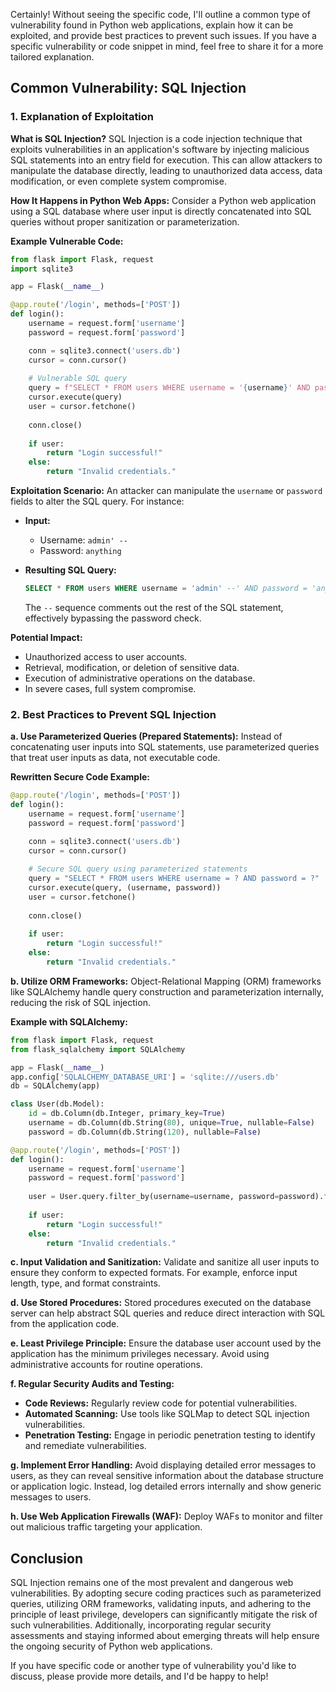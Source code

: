 Certainly! Without seeing the specific code, I'll outline a common type of vulnerability found in Python web applications, explain how it can be exploited, and provide best practices to prevent such issues. If you have a specific vulnerability or code snippet in mind, feel free to share it for a more tailored explanation.

## Common Vulnerability: **SQL Injection**

### **1. Explanation of Exploitation**

**What is SQL Injection?**
SQL Injection is a code injection technique that exploits vulnerabilities in an application's software by injecting malicious SQL statements into an entry field for execution. This can allow attackers to manipulate the database directly, leading to unauthorized data access, data modification, or even complete system compromise.

**How It Happens in Python Web Apps:**
Consider a Python web application using a SQL database where user input is directly concatenated into SQL queries without proper sanitization or parameterization.

**Example Vulnerable Code:**

```python
from flask import Flask, request
import sqlite3

app = Flask(__name__)

@app.route('/login', methods=['POST'])
def login():
    username = request.form['username']
    password = request.form['password']

    conn = sqlite3.connect('users.db')
    cursor = conn.cursor()
    
    # Vulnerable SQL query
    query = f"SELECT * FROM users WHERE username = '{username}' AND password = '{password}'"
    cursor.execute(query)
    user = cursor.fetchone()
    
    conn.close()
    
    if user:
        return "Login successful!"
    else:
        return "Invalid credentials."
```

**Exploitation Scenario:**
An attacker can manipulate the `username` or `password` fields to alter the SQL query. For instance:

- **Input:**
  - Username: `admin' --`
  - Password: `anything`

- **Resulting SQL Query:**
  ```sql
  SELECT * FROM users WHERE username = 'admin' --' AND password = 'anything'
  ```
  The `--` sequence comments out the rest of the SQL statement, effectively bypassing the password check.

**Potential Impact:**
- Unauthorized access to user accounts.
- Retrieval, modification, or deletion of sensitive data.
- Execution of administrative operations on the database.
- In severe cases, full system compromise.

### **2. Best Practices to Prevent SQL Injection**

**a. Use Parameterized Queries (Prepared Statements):**
Instead of concatenating user inputs into SQL statements, use parameterized queries that treat user inputs as data, not executable code.

**Rewritten Secure Code Example:**

```python
@app.route('/login', methods=['POST'])
def login():
    username = request.form['username']
    password = request.form['password']

    conn = sqlite3.connect('users.db')
    cursor = conn.cursor()
    
    # Secure SQL query using parameterized statements
    query = "SELECT * FROM users WHERE username = ? AND password = ?"
    cursor.execute(query, (username, password))
    user = cursor.fetchone()
    
    conn.close()
    
    if user:
        return "Login successful!"
    else:
        return "Invalid credentials."
```

**b. Utilize ORM Frameworks:**
Object-Relational Mapping (ORM) frameworks like SQLAlchemy handle query construction and parameterization internally, reducing the risk of SQL injection.

**Example with SQLAlchemy:**

```python
from flask import Flask, request
from flask_sqlalchemy import SQLAlchemy

app = Flask(__name__)
app.config['SQLALCHEMY_DATABASE_URI'] = 'sqlite:///users.db'
db = SQLAlchemy(app)

class User(db.Model):
    id = db.Column(db.Integer, primary_key=True)
    username = db.Column(db.String(80), unique=True, nullable=False)
    password = db.Column(db.String(120), nullable=False)

@app.route('/login', methods=['POST'])
def login():
    username = request.form['username']
    password = request.form['password']
    
    user = User.query.filter_by(username=username, password=password).first()
    
    if user:
        return "Login successful!"
    else:
        return "Invalid credentials."
```

**c. Input Validation and Sanitization:**
Validate and sanitize all user inputs to ensure they conform to expected formats. For example, enforce input length, type, and format constraints.

**d. Use Stored Procedures:**
Stored procedures executed on the database server can help abstract SQL queries and reduce direct interaction with SQL from the application code.

**e. Least Privilege Principle:**
Ensure the database user account used by the application has the minimum privileges necessary. Avoid using administrative accounts for routine operations.

**f. Regular Security Audits and Testing:**
- **Code Reviews:** Regularly review code for potential vulnerabilities.
- **Automated Scanning:** Use tools like SQLMap to detect SQL injection vulnerabilities.
- **Penetration Testing:** Engage in periodic penetration testing to identify and remediate vulnerabilities.

**g. Implement Error Handling:**
Avoid displaying detailed error messages to users, as they can reveal sensitive information about the database structure or application logic. Instead, log detailed errors internally and show generic messages to users.

**h. Use Web Application Firewalls (WAF):**
Deploy WAFs to monitor and filter out malicious traffic targeting your application.

## **Conclusion**

SQL Injection remains one of the most prevalent and dangerous web vulnerabilities. By adopting secure coding practices such as parameterized queries, utilizing ORM frameworks, validating inputs, and adhering to the principle of least privilege, developers can significantly mitigate the risk of such vulnerabilities. Additionally, incorporating regular security assessments and staying informed about emerging threats will help ensure the ongoing security of Python web applications.

If you have specific code or another type of vulnerability you'd like to discuss, please provide more details, and I'd be happy to help!